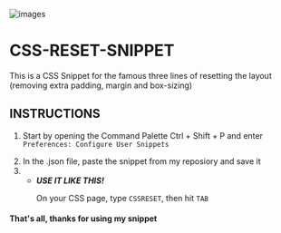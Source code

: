 
![images](https://user-images.githubusercontent.com/82994425/177222675-8365cfbc-858c-4573-be60-240f7728f229.jpg)

<h1>CSS-RESET-SNIPPET</h1>
This is a CSS Snippet for the famous three lines of resetting the layout (removing extra padding, margin and box-sizing)

<h2>INSTRUCTIONS</h2>
<ol>
<li><p>Start by opening the Command Palette Ctrl + Shift + P and enter <code>Preferences: Configure User Snippets</code></p></li>

<li>In the .json file, paste the snippet from my reposiory and save it</li>

<li>
  <ul>
    <li><b><i>USE IT LIKE THIS!</i></b></li>
    <p>On your CSS page, type <code>CSSRESET</code>, then hit <code>TAB</code></p>
  </ul>
</li>
</ol>

<h4>That's all, thanks for using my snippet</h4>
